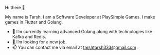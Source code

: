  Hi there 👋
 
 
My name is Tarsh. I am a Software Developer at PlaySimple Games.
I make games in Flutter and Golang.


- 🌱 I’m currently learning advanced Golang along with technologies like Kafka and Redis.
- 💞️ I’m looking for a new job.
- 📫 You can contact me via email at tarshtarsh333@gmail.com .

<!---
Tarsh333/Tarsh333 is a ✨ special ✨ repository because its `README.md` (this file) appears on your GitHub profile.
You can click the Preview link to take a look at your changes.
--->
